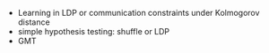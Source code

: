- Learning in LDP or communication constraints under Kolmogorov distance
- simple hypothesis testing: shuffle or LDP
- GMT

